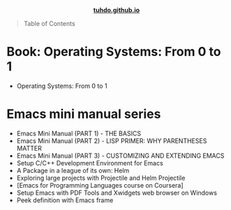  <center>

**[tuhdo.github.io](https://tuhdo.github.io/)**

 </center>


> Table of Contents

# Book: Operating Systems: From 0 to 1
- Operating Systems: From 0 to 1
# Emacs mini manual series
- Emacs Mini Manual (PART 1) - THE BASICS
- Emacs Mini Manual (PART 2) - LISP PRIMER: WHY PARENTHESES MATTER
- Emacs Mini Manual (PART 3) - CUSTOMIZING AND EXTENDING EMACS
- Setup C/C++ Development Environment for Emacs
- A Package in a league of its own: Helm
- Exploring large projects with Projectile and Helm Projectile
- [Emacs for Programming Languages course on Coursera]
- Setup Emacs with PDF Tools and Xwidgets web browser on Windows
- Peek definition with Emacs frame
